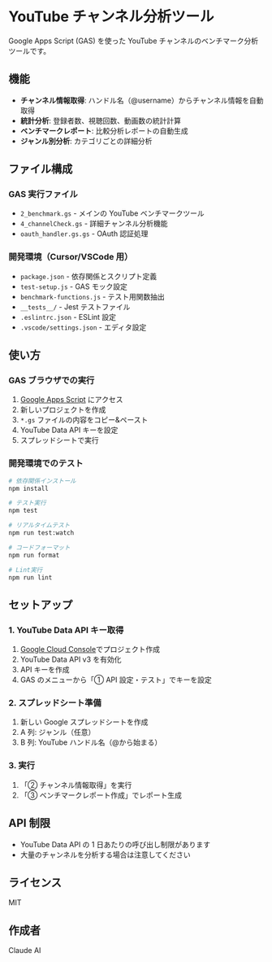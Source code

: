 # YouTube チャンネル分析ツール

Google Apps Script (GAS) を使った YouTube チャンネルのベンチマーク分析ツールです。

## 機能

- **チャンネル情報取得**: ハンドル名（@username）からチャンネル情報を自動取得
- **統計分析**: 登録者数、視聴回数、動画数の統計計算
- **ベンチマークレポート**: 比較分析レポートの自動生成
- **ジャンル別分析**: カテゴリごとの詳細分析

## ファイル構成

### GAS 実行ファイル

- `2_benchmark.gs` - メインの YouTube ベンチマークツール
- `4_channelCheck.gs` - 詳細チャンネル分析機能
- `oauth_handler.gs.gs` - OAuth 認証処理

### 開発環境（Cursor/VSCode 用）

- `package.json` - 依存関係とスクリプト定義
- `test-setup.js` - GAS モック設定
- `benchmark-functions.js` - テスト用関数抽出
- `__tests__/` - Jest テストファイル
- `.eslintrc.json` - ESLint 設定
- `.vscode/settings.json` - エディタ設定

## 使い方

### GAS ブラウザでの実行

1. [Google Apps Script](https://script.google.com) にアクセス
2. 新しいプロジェクトを作成
3. `*.gs` ファイルの内容をコピー&ペースト
4. YouTube Data API キーを設定
5. スプレッドシートで実行

### 開発環境でのテスト

```bash
# 依存関係インストール
npm install

# テスト実行
npm test

# リアルタイムテスト
npm run test:watch

# コードフォーマット
npm run format

# Lint実行
npm run lint
```

## セットアップ

### 1. YouTube Data API キー取得

1. [Google Cloud Console](https://console.cloud.google.com/)でプロジェクト作成
2. YouTube Data API v3 を有効化
3. API キーを作成
4. GAS のメニューから「① API 設定・テスト」でキーを設定

### 2. スプレッドシート準備

1. 新しい Google スプレッドシートを作成
2. A 列: ジャンル（任意）
3. B 列: YouTube ハンドル名（@から始まる）

### 3. 実行

1. 「② チャンネル情報取得」を実行
2. 「③ ベンチマークレポート作成」でレポート生成

## API 制限

- YouTube Data API の 1 日あたりの呼び出し制限があります
- 大量のチャンネルを分析する場合は注意してください

## ライセンス

MIT

## 作成者

Claude AI
